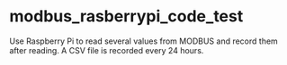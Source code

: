 # modbus_rasberrypi_code_test
Use Raspberry Pi to read several values ​​from MODBUS and record them after reading. A CSV file is recorded every 24 hours.
